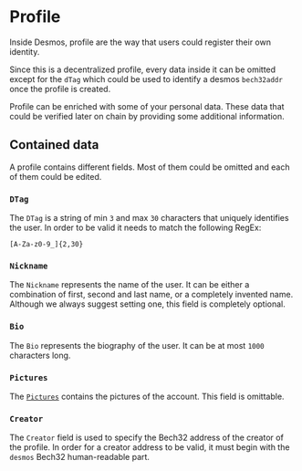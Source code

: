 # Profile
Inside Desmos, profile are the way that users could register their own identity.

Since this is a decentralized profile, every data inside it can be omitted except for the `dTag` which could be used
to identify a desmos `bech32addr` once the profile is created. 

Profile can be enriched with some of your personal data. 
These data that could be verified later on chain by providing some additional information.

## Contained data
A profile contains different fields. Most of them could be omitted and each of them could be edited.

### `DTag`
The `DTag` is a string of min `3` and max `30` characters that uniquely identifies the user.
In order to be valid it needs to match the following RegEx:

```
[A-Za-z0-9_]{2,30}
``` 

### `Nickname`
The `Nickname` represents the name of the user. It can be either a combination of first, second and last name, or a completely invented name. Although we always suggest setting one, this field is completely optional. 

### `Bio`
The `Bio` represents the biography of the user. It can be at most `1000` characters long.

### `Pictures`
The [`Pictures`](profile-pictures.md) contains the pictures of the account. This field is omittable.

### `Creator`
The `Creator` field is used to specify the Bech32 address of the creator of the profile. 
In order for a creator address to be valid, it must begin with the `desmos` Bech32 human-readable part. 

